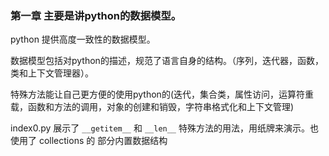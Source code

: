 ### 第一章 主要是讲python的数据模型。

python 提供高度一致性的数据模型。

数据模型包括对python的描述，规范了语言自身的结构。（序列，迭代器，函数，类和上下文管理器）。

特殊方法能让自己更方便的使用python的(迭代，集合类，属性访问，运算符重载，函数和方法的调用，对象的创建和销毁，字符串格式化和上下文管理)

index0.py 展示了 `__getitem__` 和 `__len__` 特殊方法的用法，用纸牌来演示。也使用了
collections 的 部分内置数据结构

